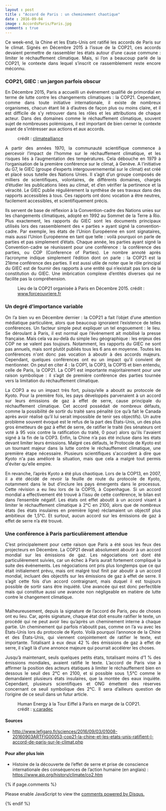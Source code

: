 ```yaml
---
layout : post
title : "Accord de Paris : un cheminement chaotique"
date : 2016-09-04
image : AccordsParis/Paris.jpg
comments : true
---
```


<p class="intro" style="text-align: justify;"><span class="dropcap">C</span>e week-end, la Chine et les Etats-Unis ont ratifié les accords de Paris sur le climat. Signés en Décembre 2015 à l’issue de la COP21, ces accords devaient permettre de rassembler les états autour d’une cause commune : limiter le réchauffement climatique. Mais, si l’on a beaucoup parlé de la COP21, le contexte dans lequel s’inscrit ce rassemblement reste encore méconnu.</p>

### COP21, GIEC : un jargon parfois obscur

<p style="text-align: justify;">En Décembre 2015, Paris a accueilli un événement qualifié de primordial en terme de lutte contre les changements climatiques : la COP21. Cependant, comme dans toute initiative internationale, il existe de nombreux organismes, chacun étant lié à d’autres de façon plus ou moins claire, et il est  difficile de s’y retrouver dans les rôles et les attributions de chaque acteur. Dans des domaines comme le réchauffement climatique, souvent sujet de nombreuses polémiques, il est important de bien cerner le contexte avant de s’intéresser aux actions et aux accords.</p>

<figure>
	<img src="{{ '/assets/img/AccordsParis/COP21.jpg' | prepend: site.baseurl }}" alt=""> 
	<figcaption>crédit : <a href="https://visualhunt.com/f/photo/23638039092/96e34c213a/">climatealliance</a></figcaption>
</figure>

<p style="text-align: justify;">A partir des années 1970, la communauté scientifique commence à percevoir l’impact de l’homme sur le réchauffement climatique, et les risques liés à l’augmentation des températures. Cela débouche en 1979 à l’organisation de la première conférence sur le climat, à Genève. A l’initiative du G7, le GIEC (groupe d’experts intergouvernemental sur le climat) est créé et placé sous tutelle des Nations Unies. Il s’agit d’un groupe composés de milliers de scientifiques, volontaires, de différents domaines, chargés d’étudier les publications liées au climat, et d’en vérifier la pertinence et la véracité. Le GIEC publie régulièrement la synthèse de ses travaux dans des rapports accessibles à tous. Ces rapports ont donc vocation a être neutres, facilement accessibles, et scientifiquement précis.</p>

<p style="text-align: justify;">Ils servent de base de réflexion à la Convention-cadre des Nations unies sur les changements climatiques, adopté en 1992 au Sommet de la Terre à Rio. Plus exactement, les rapports du GIEC sont les documents principaux utilisés lors des rassemblement des « parties » ayant signé la convention-cadre. Par exemple, les états de l’Union Européenne en sont signataires, mais aussi l’Union Européenne en tant que telle : voilà pourquoi on parle de parties et pas simplement d’états. Chaque année, les parties ayant signé la Convention-cadre se réunissent pour une conférence : la conférence des parties, ou COP (Conference of Parties). Le nombre annoté après l’acronyme indique simplement l’édition dont on parle : la COP21 est la 21ème conférence des parties. Il est aussi utile de noter que le rôle principal du GIEC est de fournir des rapports à une entité qui n’existait pas lors de la constitution du GIEC. Une imbrication complexe d’entités diverses qui ne facilite pas la compréhension.</p>

<figure>
	<img src="{{ '/assets/img/AccordsParis/COP21bourget.jpg' | prepend: site.baseurl }}" alt=""> 
	<figcaption>Lieu de la COP21 organisée à Paris en Décembre 2015. crédit : <a href="https://visualhunt.com/f/photo/23266672131/9eb03b5a1b/">www.forceouvriere.fr</a></figcaption>
</figure>

### Un degré d’importance variable

<p style="text-align: justify;">On l’a bien vu en Décembre dernier : la COP21 a fait l’objet d’une attention médiatique particulière, alors que beaucoup ignoraient l’existence de telles conférences. Un facteur simple peut expliquer un tel engouement : le lieu. Se déroulant à Paris, il est normal que l’événement ait mobilisé la presse française. Mais cela va au-delà du simple lieu géographique : les enjeux des COP ne se valent pas toujours. Notamment, les rapports du GIEC ne sont pas annuels, mais sont plutôt publiés tous les 6 ans en moyenne. Toutes les conférences n'ont donc pas vocation à aboutir à des accords majeurs. Cependant, quelques conférences ont eu un impact qu'il convient de mentionner. On peut en citer 4 : la COP1, la COP3, la COP15 et bien entendu, celle de Paris, la COP21. La COP1 est importante majoritairement pour une raison symbolique : il s’agit de première conférence des parties tournée vers la limitation du réchauffement climatique.</p>

<p style="text-align: justify;">La COP3 a eu un impact très fort, puisqu’elle a aboutit au protocole de Kyoto. Pour la première fois, les pays développés parvenaient à un accord sur leurs émissions de gaz à effet de serre, cause principale du réchauffement climatique. Cet accord possédait de nombreux défauts, comme la possibilité de sortir du traité sans pénalité (ce qu’à fait le Canada après avoir réalisé qu’il lui serait impossible de tenir ses objectifs). Un autre problème souvent évoqué est le refus de la part des États-Unis, un des plus gros émetteurs de gaz à effet de serre, de ratifier le traité (les sénateurs ont voté à 95 voix contre la ratification du traité, 0 pour) alors qu'ils l'avaient signé à la fin de la COP3. Enfin, la Chine n’a pas été incluse dans les états devant limiter leurs émissions. Malgré ces défauts, le Protocole de Kyoto est un tournant majeur dans la lutte contre le réchauffement climatique, une première étape nécessaire. Plusieurs scientifiques s'accordent à dire que Kyoto n'a pas amélioré la situation, mais que cela a malgré tout permis d'éviter qu'elle empire.</p>

<p style="text-align: justify;">En revanche, l’après Kyoto a été plus chaotique. Lors de la COP13, en 2007, il a été décidé de revoir la feuille de route du protocole de Kyoto, notamment dans le but d’inclure les pays émergents dans le processus. Cette révision a eu lieu lors de la COP15, à Copenhague. Si un accord mondial a effectivement été trouvé à l’issu de cette conférence, le bilan est dans l’ensemble négatif. Les états ont effet aboutit à un accord visant à limiter le réchauffement climatique à 2°C en 2100, alors que de nombreux états (les états insulaires en première ligne) réclamaient un objectif plus ambitieux de 1,5°C. Et surtout, aucun accord sur les émissions de gaz à effet de serre n’a été trouvé.</p>

### Une conférence à Paris particulièrement attendue

<p style="text-align: justify;">C’est principalement pour cette raison que Paris a été sous les feux des projecteurs en Décembre. La COP21 devait absolument aboutir à un accord mondial sur les émissions de gaz. Les négociations ont dont été particulièrement suivies, car un échec à Paris aurait fortement compliqué la suite des événements. Les négociations ont pris plus longtemps que ce qui était initialement prévu, mais ont malgré tout finit par aboutir à un accord mondial, incluant des objectifs sur les émissions de gaz à effet de serre. Il s’agit cette fois d’un accord contraignant, mais duquel il est toujours possible de sortir sans être inquiété. Une avancée qui est donc perfectible mais qui constitue aussi une avancée non négligeable en matière de lutte contre le changement climatique.</p>

<img src="{{ '/assets/img/AccordsParis/icemelting.jpg' | prepend: site.baseurl }}" alt="">

<p style="text-align: justify;">Malheureusement, depuis la signature de l’accord de Paris, peu de choses ont eu lieu. Car, après signature, chaque état doit ensuite ratifier le texte, un procédé qui ne peut avoir lieu qu’après un cheminement interne à chaque partie. Un cheminement qui parfois n’aboutit pas, comme on l’a vu avec les États-Unis lors du protocole de Kyoto. Voilà pourquoi l’annonce de la Chine et des États-Unis, qui viennent conjointement de ratifier le texte, est importante. Totalisant à eux deux 42 % des émissions de gaz à effet de serre, il s’agit là d’une annonce majeure qui pourrait accélérer les choses.</p>

<p style="text-align: justify;">Jusqu’à maintenant, seuls quelques petits états, totalisant moins d’1 % des émissions mondiales, avaient ratifié le texte. L’accord de Paris vise à affirmer la position des acteurs étatiques à limiter le réchauffement bien en dessous le seuil des 2°C en 2100, et si possible sous 1,5°C comme le demandaient plusieurs états insulaires, que la montée des eaux inquiète. Cependant, plusieurs scientifiques et ONG émettent des réserves concernant ce seuil symbolique des 2°C. Il sera d’ailleurs question  de l’origine de ce seuil dans un futur article.</p>

<figure>
	<img src="{{ '/assets/img/AccordsParis/HumanEnergy.jpg' | prepend: site.baseurl }}" alt=""> 
	<figcaption>Human Energy à la Tour Eiffel à Paris en marge de la COP21. crédit : <a href="https://visualhunt.com/f/photo/23464393442/c38a4d9cd6/">y.caradec</a></figcaption>
</figure>

#### Sources
* <a href="http://www.lefigaro.fr/sciences/2016/09/03/01008-20160903ARTFIG00053-cop21-la-chine-et-les-etats-unis-ratifient-l-accord-de-paris-sur-le-climat.php">http://www.lefigaro.fr/sciences/2016/09/03/01008-20160903ARTFIG00053-cop21-la-chine-et-les-etats-unis-ratifient-l-accord-de-paris-sur-le-climat.php</a>

#### Pour aller plus loin
* Histoire de la découverte de l’effet de serre et prise de conscience internationale des conséquences de l’action humaine (en anglais) : <a href="https://www.aip.org/history/climate/co2.htm">https://www.aip.org/history/climate/co2.htm</a>


{% if page.comments %}
<div id="disqus_thread"></div>
<script>

/**
 *  RECOMMENDED CONFIGURATION VARIABLES: EDIT AND UNCOMMENT THE SECTION BELOW TO INSERT DYNAMIC VALUES FROM YOUR PLATFORM OR CMS.
 *  LEARN WHY DEFINING THESE VARIABLES IS IMPORTANT: https://disqus.com/admin/universalcode/#configuration-variables */
/*
var disqus_config = function () {
    this.page.url = http://www.charlesgabouleaud.fr/blog/Accord-Paris-cheminement-chaotique/;  // Replace PAGE_URL with your page's canonical URL variable
    this.page.identifier = PAGE_IDENTIFIER; // Replace PAGE_IDENTIFIER with your page's unique identifier variable
};
*/
(function() { // DON'T EDIT BELOW THIS LINE
    var d = document, s = d.createElement('script');
    s.src = '//charlesgabouleaud-fr.disqus.com/embed.js';
    s.setAttribute('data-timestamp', +new Date());
    (d.head || d.body).appendChild(s);
})();
</script>
<noscript>Please enable JavaScript to view the <a href="https://disqus.com/?ref_noscript">comments powered by Disqus.</a></noscript>
                                    
{% endif %}
